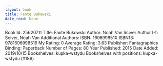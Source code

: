 ```yaml
---
layout: book
title: Fante Bukowski
date_read: None
---
```


Book Id: 25620711
Title: Fante Bukowski
Author: Noah Van Sciver
Author l-f: Sciver, Noah Van
Additional Authors: 
ISBN: 160699851X
ISBN13: 9781606998519
My Rating: 0
Average Rating: 3.63
Publisher: Fantagraphics
Binding: Paperback
Number of Pages: 80
Year Published: 2015
Date Added: 2019/10/15
Bookshelves: kupka-wstydu
Bookshelves with positions: kupka-wstydu (#189)

